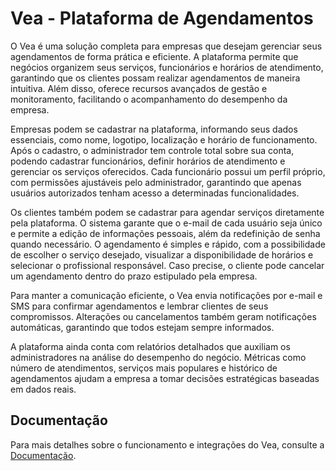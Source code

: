 # Vea - Plataforma de Agendamentos

O Vea é uma solução completa para empresas que desejam gerenciar seus agendamentos de forma prática e eficiente. A plataforma permite que negócios organizem seus serviços, funcionários e horários de atendimento, garantindo que os clientes possam realizar agendamentos de maneira intuitiva. Além disso, oferece recursos avançados de gestão e monitoramento, facilitando o acompanhamento do desempenho da empresa.

Empresas podem se cadastrar na plataforma, informando seus dados essenciais, como nome, logotipo, localização e horário de funcionamento. Após o cadastro, o administrador tem controle total sobre sua conta, podendo cadastrar funcionários, definir horários de atendimento e gerenciar os serviços oferecidos. Cada funcionário possui um perfil próprio, com permissões ajustáveis pelo administrador, garantindo que apenas usuários autorizados tenham acesso a determinadas funcionalidades.

Os clientes também podem se cadastrar para agendar serviços diretamente pela plataforma. O sistema garante que o e-mail de cada usuário seja único e permite a edição de informações pessoais, além da redefinição de senha quando necessário. O agendamento é simples e rápido, com a possibilidade de escolher o serviço desejado, visualizar a disponibilidade de horários e selecionar o profissional responsável. Caso precise, o cliente pode cancelar um agendamento dentro do prazo estipulado pela empresa.

Para manter a comunicação eficiente, o Vea envia notificações por e-mail e SMS para confirmar agendamentos e lembrar clientes de seus compromissos. Alterações ou cancelamentos também geram notificações automáticas, garantindo que todos estejam sempre informados.

A plataforma ainda conta com relatórios detalhados que auxiliam os administradores na análise do desempenho do negócio. Métricas como número de atendimentos, serviços mais populares e histórico de agendamentos ajudam a empresa a tomar decisões estratégicas baseadas em dados reais.

## Documentação
Para mais detalhes sobre o funcionamento e integrações do Vea, consulte a [Documentação](https://matheusdeoliveiralofy.atlassian.net/wiki/x/ewD3?atlOrigin=eyJpIjoiODQ3NzQ1MzFkZjViNDJiNTliMGQwM2FjMGYwZTU0MDkiLCJwIjoiYyJ9).

